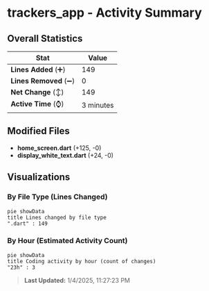 # trackers_app - Activity Summary 

## Overall Statistics

| Stat                   | Value                                                             |
| ---------------------- | ----------------------------------------------------------------- |
| **Lines Added** (➕)   | 149                                          |
| **Lines Removed** (➖) | 0                                        |
| **Net Change** (↕)    | 149                |
| **Active Time** (⌚)   | 3 minutes |


## Modified Files
- **home_screen.dart** (+125, -0)
- **display_white_text.dart** (+24, -0)

## Visualizations

### By File Type (Lines Changed)

```mermaid
pie showData
title Lines changed by file type
".dart" : 149
```

### By Hour (Estimated Activity Count)

```mermaid
pie showData
title Coding activity by hour (count of changes)
"23h" : 3
```


> **Last Updated:** 1/4/2025, 11:27:23 PM